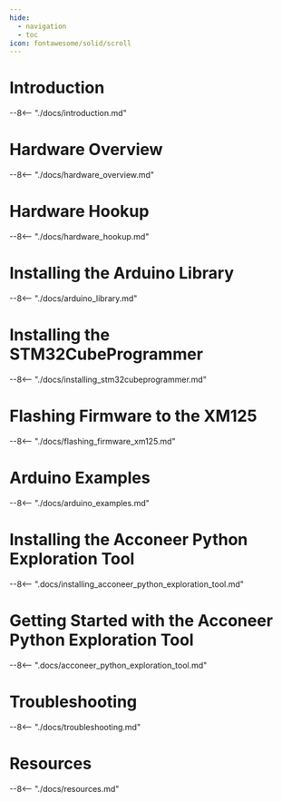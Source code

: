 ```yaml
---
hide:
  - navigation
  - toc
icon: fontawesome/solid/scroll
---
```


# Introduction
--8<-- "./docs/introduction.md"

# Hardware Overview
--8<-- "./docs/hardware_overview.md"

# Hardware Hookup
--8<-- "./docs/hardware_hookup.md"

# Installing the Arduino Library
--8<-- "./docs/arduino_library.md"

# Installing the STM32CubeProgrammer
--8<-- "./docs/installing_stm32cubeprogrammer.md"

# Flashing Firmware to the XM125
--8<-- "./docs/flashing_firmware_xm125.md"

# Arduino Examples
--8<-- "./docs/arduino_examples.md"

# Installing the Acconeer Python Exploration Tool
--8<-- ".docs/installing_acconeer_python_exploration_tool.md"

# Getting Started with the Acconeer Python Exploration Tool
--8<-- ".docs/acconeer_python_exploration_tool.md"

# Troubleshooting
--8<-- "./docs/troubleshooting.md"

# Resources
--8<-- "./docs/resources.md"
